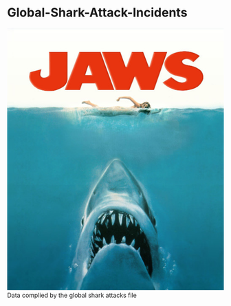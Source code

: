 # Global-Shark-Attack-Incidents
![alt text](https://github.com/Juliopdata/Global-Shark-Attack-Incidents/blob/master/SRC/JAWS-poster.jpg)
Data complied by the global shark attacks file

